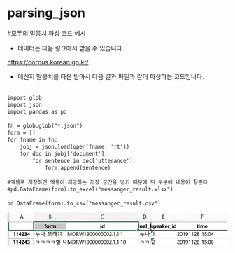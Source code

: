 # parsing_json
#모두의 말뭉치 파싱 코드 예시




- 데이터는 다음 링크에서 받을 수 있습니다.

https://corpus.korean.go.kr/



- 메신저 말뭉치를 다운 받아서 다음 결과 파일과 같이 파싱하는 코드입니다.


```

import glob
import json
import pandas as pd

fn = glob.glob("*.json")
form = []
for fname in fn:
    jobj = json.load(open(fname, 'rt'))
    for doc in jobj['document']:
        for sentence in doc['utterance']:
            form.append(sentence)
            
#엑셀로 저장하면 엑셀이 제공하는 저장 공간을 넘기 때문에 뒤 부분에 내용이 잘린다
#pd.DataFrame(form).to_excel("messanger_result.xlsx")

pd.DataFrame(form).to_csv("messanger_result.csv")

```
![image](./result.png)


